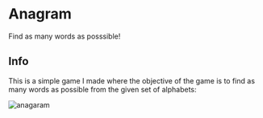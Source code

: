 # Anagram
Find as many words as posssible!

## Info

This is a simple game I made where the objective of the game is to find as many words as possible from the given set of alphabets:


![anagaram](https://github.com/Moonshallow5/Anagram/assets/71621879/7fc8cc9c-0be5-4f33-b57a-ad49920bb21c)
